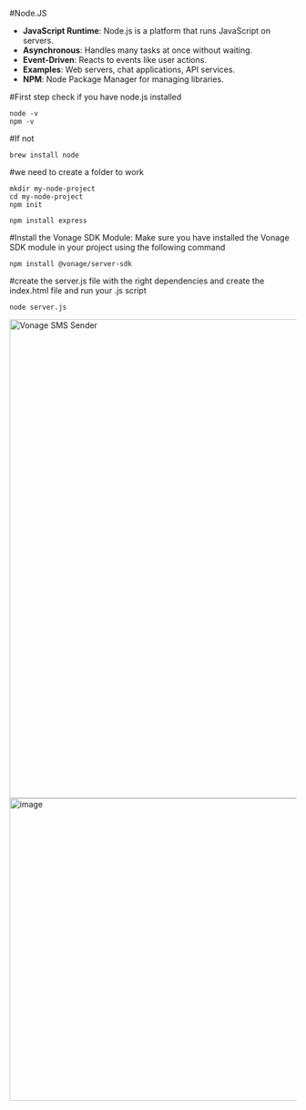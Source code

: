 #Node.JS
- **JavaScript Runtime**: Node.js is a platform that runs JavaScript on servers.
- **Asynchronous**: Handles many tasks at once without waiting.
- **Event-Driven**: Reacts to events like user actions.
- **Examples**: Web servers, chat applications, API services.
- **NPM**: Node Package Manager for managing libraries.

#First step check if you have node.js installed
```
node -v
npm -v
```
#If not
```
brew install node
```
#we need to create a folder to work
```
mkdir my-node-project
cd my-node-project
npm init
````
```
npm install express
```
#Install the Vonage SDK Module: Make sure you have installed the Vonage SDK module in your project using the following command
```
npm install @vonage/server-sdk
```
#create the server.js file with the right dependencies and create the index.html file and run your .js script

```
node server.js
```

<img width="841" alt="Vonage SMS Sender" src="https://github.com/dimoz29/sms_Nodejs/assets/123158855/4b145cc6-f56a-4f6c-8fa2-ed22627ae296">

<img width="531" alt="image" src="https://github.com/dimoz29/sms_Nodejs/assets/123158855/34d39fac-6beb-4c0a-a62a-05cf06c8a78d">



